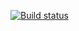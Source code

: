 [![Build status](https://ci.appveyor.com/api/projects/status/n8tf8gl30bu8wfe8?svg=true)](https://ci.appveyor.com/project/nikola4468/aqa-homeworks-2-2-1)
